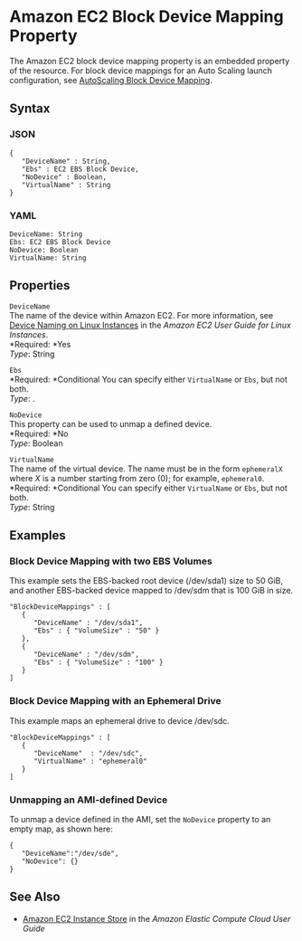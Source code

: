 # Amazon EC2 Block Device Mapping Property<a name="aws-properties-ec2-blockdev-mapping"></a>

The Amazon EC2 block device mapping property is an embedded property of the  resource\. For block device mappings for an Auto Scaling launch configuration, see [AutoScaling Block Device Mapping](aws-properties-as-launchconfig-blockdev-mapping.md)\.

## Syntax<a name="w3ab2c21c14d555b7"></a>

### JSON<a name="aws-properties-properties-ec2-blockdev-mapping-syntax.json"></a>

```
{
   "DeviceName" : String,
   "Ebs" : EC2 EBS Block Device,
   "NoDevice" : Boolean,
   "VirtualName" : String
}
```

### YAML<a name="aws-properties-properties-ec2-blockdev-mapping-syntax.yaml"></a>

```
DeviceName: String
Ebs: EC2 EBS Block Device
NoDevice: Boolean
VirtualName: String
```

## Properties<a name="w3ab2c21c14d555b9"></a>

`DeviceName`  
The name of the device within Amazon EC2\. For more information, see [Device Naming on Linux Instances](http://docs.aws.amazon.com/AWSEC2/latest/UserGuide/device_naming.html) in the *Amazon EC2 User Guide for Linux Instances*\.  
*Required: *Yes  
*Type*: String

`Ebs`  
*Required: *Conditional You can specify either `VirtualName` or `Ebs`, but not both\.  
*Type*: \.

`NoDevice`  
This property can be used to unmap a defined device\.  
*Required: *No  
*Type*: Boolean

`VirtualName`  
The name of the virtual device\. The name must be in the form `ephemeralX ` where *X* is a number starting from zero \(0\); for example, `ephemeral0`\.  
*Required: *Conditional You can specify either `VirtualName` or `Ebs`, but not both\.  
*Type*: String

## Examples<a name="w3ab2c21c14d555c11"></a>

### Block Device Mapping with two EBS Volumes<a name="w3ab2c21c14d555c11b2"></a>

This example sets the EBS\-backed root device \(/dev/sda1\) size to 50 GiB, and another EBS\-backed device mapped to /dev/sdm that is 100 GiB in size\.

```
"BlockDeviceMappings" : [
   {
      "DeviceName" : "/dev/sda1",
      "Ebs" : { "VolumeSize" : "50" }
   },
   {
      "DeviceName" : "/dev/sdm",
      "Ebs" : { "VolumeSize" : "100" }
   }
]
```

### Block Device Mapping with an Ephemeral Drive<a name="w3ab2c21c14d555c11b4"></a>

This example maps an ephemeral drive to device /dev/sdc\.

```
"BlockDeviceMappings" : [
   {
      "DeviceName"  : "/dev/sdc",
      "VirtualName" : "ephemeral0"
   }
]
```

### Unmapping an AMI\-defined Device<a name="w3ab2c21c14d555c11b6"></a>

To unmap a device defined in the AMI, set the `NoDevice` property to an empty map, as shown here:

```
{
   "DeviceName":"/dev/sde",
   "NoDevice": {}
}
```

## See Also<a name="w3ab2c21c14d555c13"></a>

+ [Amazon EC2 Instance Store](http://docs.aws.amazon.com/AWSEC2/latest/UserGuide/InstanceStorage.html) in the *Amazon Elastic Compute Cloud User Guide*
